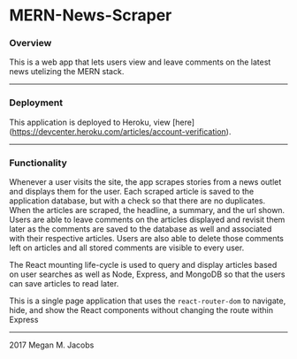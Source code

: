 # MERN-News-Scraper

### Overview
This is a web app that lets users view and leave comments on the latest news utelizing the MERN stack.

- - -

### Deployment
This application is deployed to Heroku, view [here] (https://devcenter.heroku.com/articles/account-verification). 

- - -

### Functionality
Whenever a user visits the site, the app scrapes stories from a news outlet and displays them for the user. Each scraped article is saved to the application database, but with a check so that there are no duplicates. When the articles are scraped, the headline, a summary, and the url shown. Users are able to leave comments on the articles displayed and revisit them later as the comments are saved to the database as well and associated with their respective articles. Users are also able to delete those comments left on articles and all stored comments are visible to every user.

The React mounting life-cycle is used to query and display articles based on user searches as well as Node, Express, and MongoDB so that the users can save articles to read later.

This is a single page application that uses the `react-router-dom` to navigate, hide, and show the React components without changing the route within Express

- - - 

2017 Megan M. Jacobs